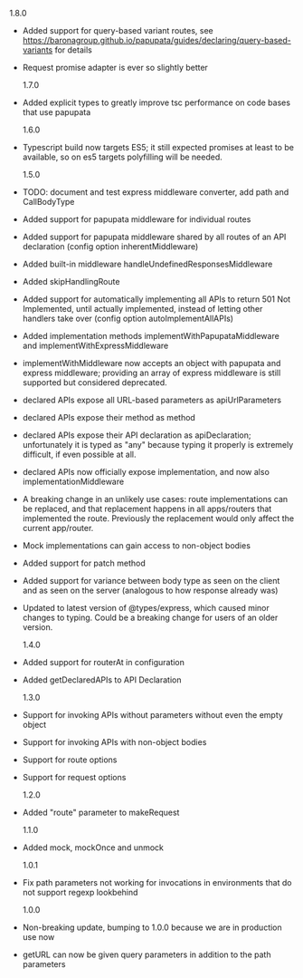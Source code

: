 1.8.0

- Added support for query-based variant routes, see https://baronagroup.github.io/papupata/guides/declaring/query-based-variants for details
- Request promise adapter is ever so slightly better

  1.7.0

- Added explicit types to greatly improve tsc performance on code bases that use papupata

  1.6.0

- Typescript build now targets ES5; it still expected promises at least to be available, so on es5 targets polyfilling will be needed.

  1.5.0

- TODO: document and test express middleware converter, add path and CallBodyType
- Added support for papupata middleware for individual routes
- Added support for papupata middleware shared by all routes of an API declaration (config option inherentMiddleware)
- Added built-in middleware handleUndefinedResponsesMiddleware
- Added skipHandlingRoute
- Added support for automatically implementing all APIs to return 501 Not Implemented, until actually implemented, instead of letting other handlers take over (config option autoImplementAllAPIs)
- Added implementation methods implementWithPapupataMiddleware and implementWithExpressMiddleware
- implementWithMiddleware now accepts an object with papupata and express middleware; providing an array of express middleware is still supported but considered deprecated.
- declared APIs expose all URL-based parameters as apiUrlParameters
- declared APIs expose their method as method
- declared APIs expose their API declaration as apiDeclaration; unfortunately it is typed as "any" because
  typing it properly is extremely difficult, if even possible at all.
- declared APIs now officially expose implementation, and now also implementationMiddleware
- A breaking change in an unlikely use cases: route implementations can be replaced, and that replacement
  happens in all apps/routers that implemented the route. Previously the replacement would only affect
  the current app/router.
- Mock implementations can gain access to non-object bodies
- Added support for patch method
- Added support for variance between body type as seen on the client and as seen on the server (analogous to how response already was)
- Updated to latest version of @types/express, which caused minor changes to typing. Could be a breaking change for users of an older version.

  1.4.0

- Added support for routerAt in configuration
- Added getDeclaredAPIs to API Declaration

  1.3.0

- Support for invoking APIs without parameters without even the empty object
- Support for invoking APIs with non-object bodies
- Support for route options
- Support for request options

  1.2.0

- Added "route" parameter to makeRequest

  1.1.0

- Added mock, mockOnce and unmock

  1.0.1

- Fix path parameters not working for invocations in environments that do not support regexp lookbehind

  1.0.0

- Non-breaking update, bumping to 1.0.0 because we are in production use now
- getURL can now be given query parameters in addition to the path parameters
